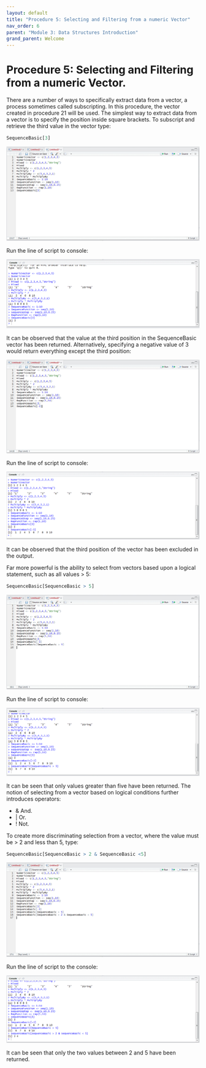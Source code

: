```yaml
---
layout: default
title: "Procedure 5: Selecting and Filtering from a numeric Vector"
nav_order: 6
parent: "Module 3: Data Structures Introduction"
grand_parent: Welcome
---
```


# Procedure 5: Selecting and Filtering from a numeric Vector.

There are a number of ways to specifically extract data from a vector, a process sometimes called subscripting.  In this procedure, the vector created in procedure 21 will be used.  The simplest way to extract data from a vector is to specify the position inside square brackets.  To subscript and retrieve the third value in the vector type:

``` r
SequenceBasic[3]
```

![img.png](img.png)

Run the line of script to console:

![img_1.png](img_1.png)

It can be observed that the value at the third position in the SequenceBasic vector has been returned.  Alternatively, specifying a negative value of 3 would return everything except the third position:

![img_2.png](img_2.png)

Run the line of script to console:

![img_3.png](img_3.png)

It can be observed that the third position of the vector has been excluded in the output.

Far more powerful is the ability to select from vectors based upon a logical statement, such as all values > 5:

``` r
SequenceBasic[SequenceBasic > 5]
```

![img_4.png](img_4.png)

Run the line of script to console:

![img_5.png](img_5.png)

It can be seen that only values greater than five have been returned.  The notion of selecting from a vector based on logical conditions further introduces operators:

* & And.
* | Or.
* ! Not.

To create more discriminating selection from a vector, where the value must be > 2 and less than 5, type:

``` r
SequenceBasic[SequenceBasic > 2 & SequenceBasic <5]
```

![img_6.png](img_6.png)

Run the line of script to the console:

![img_7.png](img_7.png)

It can be seen that only the two values between 2 and 5 have been returned.